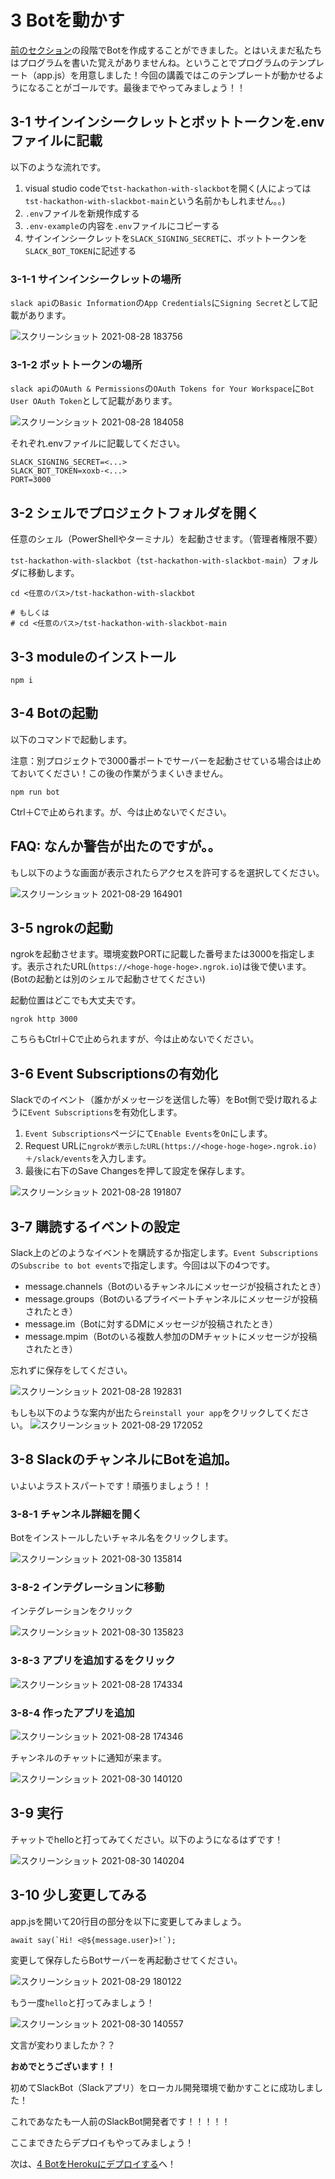 # 3 Botを動かす
[前のセクション](./create-bot.md)の段階でBotを作成することができました。とはいえまだ私たちはプログラムを書いた覚えがありませんね。ということでプログラムのテンプレート（app.js）を用意しました！今回の講義ではこのテンプレートが動かせるようになることがゴールです。最後までやってみましょう！！

## 3-1 サインインシークレットとボットトークンを.envファイルに記載
以下のような流れです。

1. visual studio codeで`tst-hackathon-with-slackbot`を開く(人によっては`tst-hackathon-with-slackbot-main`という名前かもしれません。。)
2. `.env`ファイルを新規作成する
3. `.env-example`の内容を`.env`ファイルにコピーする
4. サインインシークレットを`SLACK_SIGNING_SECRET`に、ボットトークンを`SLACK_BOT_TOKEN`に記述する

### 3-1-1 サインインシークレットの場所
`slack api`の`Basic Information`の`App Credentials`に`Signing Secret`として記載があります。

![スクリーンショット 2021-08-28 183756](https://user-images.githubusercontent.com/38881185/131214639-793048a9-01f0-4539-b9e7-155c47f56ccc.png)


### 3-1-2 ボットトークンの場所
`slack api`の`OAuth & Permissions`の`OAuth Tokens for Your Workspace`に`Bot User OAuth Token`として記載があります。

![スクリーンショット 2021-08-28 184058](https://user-images.githubusercontent.com/38881185/131214644-2684632f-a79f-4516-a75e-bdc6752ec28a.png)


それぞれ.envファイルに記載してください。
```
SLACK_SIGNING_SECRET=<...>
SLACK_BOT_TOKEN=xoxb-<...>
PORT=3000
```

## 3-2 シェルでプロジェクトフォルダを開く

任意のシェル（PowerShellやターミナル）を起動させます。（管理者権限不要）

`tst-hackathon-with-slackbot`（`tst-hackathon-with-slackbot-main`）フォルダに移動します。

```
cd <任意のパス>/tst-hackathon-with-slackbot

# もしくは
# cd <任意のパス>/tst-hackathon-with-slackbot-main
```

## 3-3 moduleのインストール
```
npm i
```

## 3-4 Botの起動
以下のコマンドで起動します。

注意：別プロジェクトで3000番ポートでサーバーを起動させている場合は止めておいてください！この後の作業がうまくいきません。

```
npm run bot
```
Ctrl＋Cで止められます。が、今は止めないでください。

## FAQ: なんか警告が出たのですが。。
もし以下のような画面が表示されたらアクセスを許可するを選択してください。

![スクリーンショット 2021-08-29 164901](https://user-images.githubusercontent.com/38881185/131275074-07a67e86-b27d-4557-8374-f4eba789f706.png)


## 3-5 ngrokの起動
ngrokを起動させます。環境変数PORTに記載した番号または3000を指定します。表示されたURL(`https://<hoge-hoge-hoge>.ngrok.io`)は後で使います。(Botの起動とは別のシェルで起動させてください)
  
起動位置はどこでも大丈夫です。

```
ngrok http 3000
```
  
こちらもCtrl＋Cで止められますが、今は止めないでください。

## 3-6 Event Subscriptionsの有効化
Slackでのイベント（誰かがメッセージを送信した等）をBot側で受け取れるように`Event Subscriptions`を有効化します。

1. `Event Subscriptions`ページにて`Enable Events`を`On`にします。
2. Request URLに`ngrokが表示したURL(https://<hoge-hoge-hoge>.ngrok.io)＋/slack/events`を入力します。
3. 最後に右下のSave Changesを押して設定を保存します。


![スクリーンショット 2021-08-28 191807](https://user-images.githubusercontent.com/38881185/131214720-c1dbacae-d68c-45e7-b147-45b1c157ab56.png)

## 3-7 購読するイベントの設定
Slack上のどのようなイベントを購読するか指定します。`Event Subscriptions`の`Subscribe to bot events`で指定します。今回は以下の4つです。

- message.channels（Botのいるチャンネルにメッセージが投稿されたとき）
- message.groups（Botのいるプライベートチャンネルにメッセージが投稿されたとき）
- message.im（Botに対するDMにメッセージが投稿されたとき）
- message.mpim（Botのいる複数人参加のDMチャットにメッセージが投稿されたとき）

忘れずに保存をしてください。

![スクリーンショット 2021-08-28 192831](https://user-images.githubusercontent.com/38881185/131215006-232f7108-2eed-4181-8a87-cac8c30e71b3.png)

もしも以下のような案内が出たら`reinstall your app`をクリックしてください。
![スクリーンショット 2021-08-29 172052](https://user-images.githubusercontent.com/38881185/131243769-62b6dbe5-6777-46e6-ae07-5c74147935c1.png)

## 3-8 SlackのチャンネルにBotを追加。
いよいよラストスパートです！頑張りましょう！！

### 3-8-1 チャンネル詳細を開く
Botをインストールしたいチャネル名をクリックします。

![スクリーンショット 2021-08-30 135814](https://user-images.githubusercontent.com/38881185/131287864-59c5f044-6001-4e09-8456-b491eabd09ef.png)

### 3-8-2 インテグレーションに移動
インテグレーションをクリック

![スクリーンショット 2021-08-30 135823](https://user-images.githubusercontent.com/38881185/131287848-05c990a9-a44b-4b63-875a-074b53a24d06.png)

### 3-8-3 アプリを追加するをクリック

![スクリーンショット 2021-08-28 174334](https://user-images.githubusercontent.com/38881185/131288215-939d75db-59ef-4b86-ac88-27bb97ed3439.png)

### 3-8-4 作ったアプリを追加

![スクリーンショット 2021-08-28 174346](https://user-images.githubusercontent.com/38881185/131215187-45e7a2b5-f7d0-4560-9faa-261eadb0dcd6.png)

チャンネルのチャットに通知が来ます。

![スクリーンショット 2021-08-30 140120](https://user-images.githubusercontent.com/38881185/131288006-a6fccbde-e032-41ed-b5e8-a6ffb4cc9502.png)


## 3-9 実行
チャットでhelloと打ってみてください。以下のようになるはずです！

![スクリーンショット 2021-08-30 140204](https://user-images.githubusercontent.com/38881185/131288024-bda616be-49d0-413f-b902-0512705cbd64.png)

## 3-10 少し変更してみる
app.jsを開いて20行目の部分を以下に変更してみましょう。
  
```
await say(`Hi! <@${message.user}>!`);
```
  
変更して保存したらBotサーバーを再起動させてください。
  
![スクリーンショット 2021-08-29 180122](https://user-images.githubusercontent.com/38881185/131244906-9e91553a-1c55-483f-a0a8-8ba1380050a9.png)

もう一度`hello`と打ってみましょう！

![スクリーンショット 2021-08-30 140557](https://user-images.githubusercontent.com/38881185/131288075-6668b105-46dc-41fc-829e-0b2ca2da1366.png)

文言が変わりましたか？？

**おめでとうございます！！**

初めてSlackBot（Slackアプリ）をローカル開発環境で動かすことに成功しました！

これであなたも一人前のSlackBot開発者です！！！！！

ここまできたらデプロイもやってみましょう！

次は、[4 BotをHerokuにデプロイする](./deploy-bot.md)へ！
